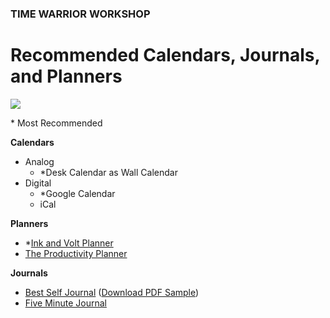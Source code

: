 ### TIME WARRIOR WORKSHOP

# Recommended Calendars, Journals, and Planners
<img src="http://teaching.polishedsolid.com/time-warrior/wallcalendar.png">

\* Most Recommended

**Calendars**

* Analog
    * \*Desk Calendar as Wall Calendar
* Digital
    * \*Google Calendar
    * iCal


**Planners**

<ul>
<li>*<a href="https://inkandvolt.com/product/volt-planner/" target="_blank">Ink and Volt Planner</a></li>
<li><a href="https://www.intelligentchange.com/products/the-productivity-planner" target="_blank">The Productivity Planner</a></li>
</ul>

**Journals**

<ul>
<li><a href="https://bestself.co/products/self-journal" target="_blank">Best Self Journal</a> (<a href="http://teaching.polishedsolid.com/time-warrior/self-journal.pdf" target="_blank">Download PDF Sample</a>)</li>
<li><a href="https://www.intelligentchange.com/products/the-five-minute-journal" target="_blank">Five Minute Journal</a></li>
</ul>